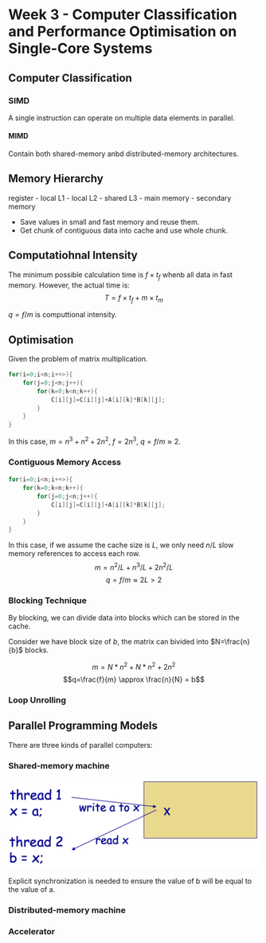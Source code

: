 # Week 3 - Computer Classification and Performance Optimisation on Single-Core Systems

## Computer Classification

### SIMD

A single instruction can operate on multiple data elements in parallel.

#### MIMD

Contain both shared-memory anbd distributed-memory architectures.

## Memory Hierarchy

register - local L1 - local L2 - shared L3 - main memory - secondary memory

- Save values in small and fast memory and reuse them.
- Get chunk of contiguous data into cache and use whole chunk.

## Computatiohnal Intensity

The minimum possible calculation time is $f \times t_f$ whenb all data in fast memory. However, the actual time is:
$$T = f \times t_f + m \times t_m $$

$q = f/m$ is computtional intensity.

## Optimisation

Given the problem of matrix multiplication.

```C++
for(i=0;i<n;i++>){
    for(j=0;j<n;j++){
        for(k=0;k<n;k++){
            C[i][j]=C[i][j]+A[i][k]*B[k][j];
        }
    }
}
```

In this case, $m=n^3+n^2+2n^2$, $f=2n^3$, $q=f/m \approx 2$.

### Contiguous Memory Access

```C++
for(i=0;i<n;i++>){
    for(k=0;k<n;k++){
        for(j=0;j<n;j++){
            C[i][j]=C[i][j]+A[i][k]*B[k][j];
        }
    }
}
```

In this case, if we assume the cache size is $L$, we only need $n/L$ slow memory references to access each row.
$$m=n^2/L+n^3/L+2n^2/L$$
$$q=f/m \approx 2L > 2$$

### Blocking Technique

By blocking, we can divide data into blocks which can be stored in the cache.

Consider we have block size of $b$, the matrix can bivided into $N=\frac{n}{b}$ blocks.

$$m=N*n^2+N*n^2+2n^2$$
$$q=\frac{f}{m} \approx \frac{n}{N} = b$$

### Loop Unrolling

## Parallel Programming Models

There are three kinds of parallel computers:

### Shared-memory machine

![Alt text](image-4.png)

Explicit synchronization is needed to ensure the value of b will be equal to the value of a.

### Distributed-memory machine
### Accelerator

